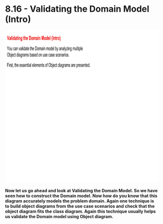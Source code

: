 # 8.16 - Validating the Domain Model (Intro)

<img src="/images/08_16_01.jpg" width="800" height="500">

**Now let us go ahead and look at Validating the Domain Model. So we have seen how to construct the Domain model. Now how do you know that this diagram accurately models the problem domain. Again one technique is to build object diagrams from the use case scenarios and check that the object diagram fits the class diagram. Again this technique usually helps us validate the Domain model using Object diagram.**